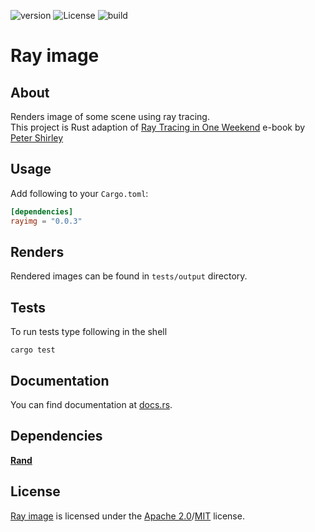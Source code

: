 ![version](https://img.shields.io/crates/v/rayimg)
![License](https://img.shields.io/crates/l/rayimg)
![build](https://img.shields.io/appveyor/build/ivan0sokin/rayimg)

# Ray image

## About

Renders image of some scene using ray tracing.\
This project is Rust adaption of [Ray Tracing in One Weekend](https://raytracing.github.io/books/RayTracingInOneWeekend.html) e-book by [Peter Shirley](https://github.com/petershirley)

## Usage

Add following to your ``Cargo.toml``:

```toml
[dependencies]
rayimg = "0.0.3"
```

## Renders

Rendered images can be found in ``tests/output`` directory.

## Tests

To run tests type following in the shell

```shell
cargo test
```

## Documentation

You can find documentation at [docs.rs](https://docs.rs/rayimg).

## Dependencies

**[Rand](https://github.com/rust-random/rand)**

## License

[Ray image](https://github.com/ivan0sokin/rayimg) is licensed under the [Apache 2.0](LICENSE-APACHE)/[MIT](LICENSE-MIT) license.
